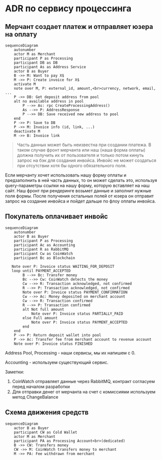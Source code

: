 # ADR по сервису процессинга

## Мерчант создает платеж и отправляет юзера на оплату

```mermaid
sequenceDiagram
    autonumber
    actor M as Merchant
    participant P as Processing
    participant DB as DB
    participant As as Address Service
    actor B as Buyer
    B ->> M: Want to pay X$
    M ->> P: Create invoice for X$
    activate M
    note over M, P: external_id, amount,<br>currency, network, email, ...
    P ->> DB: Get deposit address from pool
    alt no available address in pool
        P -->> As: rpc CreateProcessingAddress()
        As -->> P: AddressResponse
        P -->> DB: Save received new address to pool
    end
    P ->> P: Save to DB
    P ->> M: Invoice info (id, link, ...)
    deactivate M
    M ->> B: Invoice link
```

> Часть данных может быть неизвестна при создании платежа. В таком случае фронт мерчанта или наш (наша форма оплаты)
> должна получить их от пользователя и только потом кинуть запрос на бэк для создания инвойса. Инвойс не может создаться
> при отсутствии хотя бы одного обязательного поля.

Если мерчанту хочет использовать нашу форму оплаты и предзаполнить в ней часть данных, то он может сделать это,
используя query-параметры ссылки на нашу форму, которую вставляет на наш сайт. Наш фронт при рендеринге возьмет данные и
заполнит нужные поля формы. После получения остальных полей от юзера он отправит запрос на создание инвойса и пойдет
дальше по флоу оплаты инвойса.

## Покупатель оплачивает инвойс

```mermaid
sequenceDiagram
    autonumber
    actor B as Buyer
    participant P as Processing
    participant Ac as Accounting
    participant R as RabbitMQ
    participant Cw as CoinWatch
    participant Bc as Blockchain

   Note over P: Invoice status WAITING_FOR_DEPOSIT
   loop until PAYMENT_ACCEPTED
        B -->> Bc: Transfer money
        Bc -->> Cw: CoinWatch detects the money
        Cw -->> R: Transaction acknowledged, not confirmed
        R -->> P: Transaction acknowledged, not confirmed
        Note over P: Invoice status PAYMENT_CONFIRMATION
        Cw -->> Ac: Money deposited on merchant account
        Cw -->> R: Transaction confirmed
        R -->> P: Transaction confirmed
        alt Not full amount
            Note over P: Invoice status PARTIALLY_PAID
        else Full amount
            Note over P: Invoice status PAYMENT_ACCEPTED
        end
    end
    P ->> P: Return deposit wallet into pool
    P ->> Ac: Transfer fee from merchant account to revenue account
    Note over P: Invoice status FINISHED
```

Address Pool, Processing - наши сервисы, мы их напишем с 0.

Accounting - используем существующий сервис.

Заметки:

1. CoinWatch отправляет данные через RabbitMQ, контракт согласуем перед началом разработки
2. Для отправки денег от мерчанта на счет с комиссиями используем метод ChangeBalance

## Схема движения средств

```mermaid
sequenceDiagram
    actor B as Buyer
    participant CW as Cold Wallet
    actor M as Merchant
    participant PA as Processing Account<br>(dedicated)
    B ->> CW: Transfers money
    CW ->> M: CoinWatch transfers money to merchant
    M ->> PA: Fee withdrawn from merchant
```

